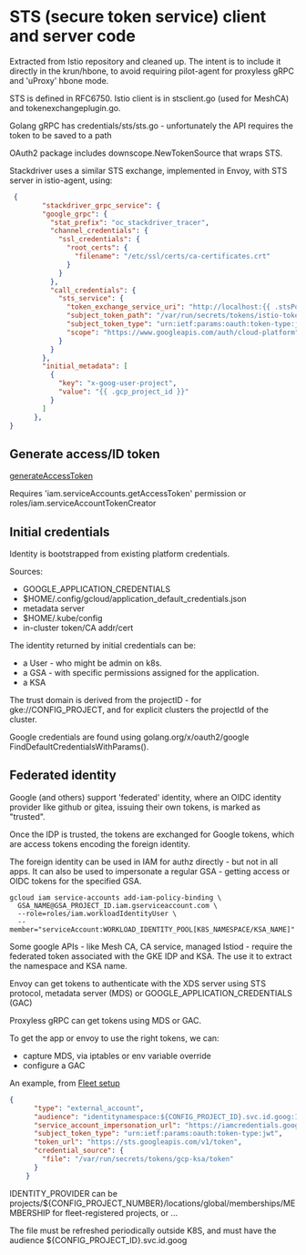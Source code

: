 # STS  (secure token service) client and server code

Extracted from Istio repository and cleaned up. The intent is to include it directly in the krun/hbone, to avoid
requiring pilot-agent for proxyless gRPC and 'uProxy' hbone mode.

STS is defined in RFC6750. Istio client is in stsclient.go (used for MeshCA) and tokenexchangeplugin.go.

Golang gRPC has credentials/sts/sts.go - unfortunately the API requires the token to be saved to a path

OAuth2 package includes downscope.NewTokenSource that wraps STS.

Stackdriver uses a similar STS exchange, implemented in Envoy, with STS server in istio-agent, using:

```json
 {
        "stackdriver_grpc_service": {
        "google_grpc": {
          "stat_prefix": "oc_stackdriver_tracer",
          "channel_credentials": {
            "ssl_credentials": {
              "root_certs": {
                "filename": "/etc/ssl/certs/ca-certificates.crt"
              }
            }
          },
          "call_credentials": {
            "sts_service": {
              "token_exchange_service_uri": "http://localhost:{{ .stsPort }}/token",
              "subject_token_path": "/var/run/secrets/tokens/istio-token",
              "subject_token_type": "urn:ietf:params:oauth:token-type:jwt",
              "scope": "https://www.googleapis.com/auth/cloud-platform",
            }
          }
        },
        "initial_metadata": [
          {
            "key": "x-goog-user-project",
            "value": "{{ .gcp_project_id }}"
          }
        ]
      },
}
```

## Generate access/ID token

[generateAccessToken](https://cloud.google.com/iam/docs/reference/credentials/rest/v1/projects.serviceAccounts/generateAccessToken)

Requires 'iam.serviceAccounts.getAccessToken' permission or roles/iam.serviceAccountTokenCreator

## Initial credentials

Identity is bootstrapped from existing platform credentials.

Sources:
- GOOGLE_APPLICATION_CREDENTIALS 
- $HOME/.config/gcloud/application_default_credentials.json
- metadata server
- $HOME/.kube/config 
- in-cluster token/CA addr/cert

The identity returned by initial credentials can be:
- a User - who might be admin on k8s.
- a GSA - with specific permissions assigned for the application. 
- a KSA

The trust domain is derived from the projectID - for gke://CONFIG_PROJECT, and for 
explicit clusters the projectId of the cluster.

Google credentials are found using golang.org/x/oauth2/google FindDefaultCredentialsWithParams().

## Federated identity

Google (and others) support 'federated' identity, where an OIDC identity provider like github
or gitea, issuing their own tokens, is marked as "trusted".

Once the IDP is trusted, the tokens are exchanged for Google tokens, which are 
access tokens encoding the foreign identity. 

The foreign identity can be used in IAM for authz directly - but not in all apps.
It can also be used to impersonate a regular GSA - getting access or OIDC tokens
for the specified GSA.

```shell
gcloud iam service-accounts add-iam-policy-binding \
  GSA_NAME@GSA_PROJECT_ID.iam.gserviceaccount.com \
  --role=roles/iam.workloadIdentityUser \
  --member="serviceAccount:WORKLOAD_IDENTITY_POOL[K8S_NAMESPACE/KSA_NAME]"
```

Some google APIs - like Mesh CA, CA service, managed Istiod - require the 
federated token associated with the GKE IDP and KSA. The use it to extract 
the namespace and KSA name.

Envoy can get tokens to authenticate with the XDS server using STS protocol,
metadata server (MDS) or GOOGLE_APPLICATION_CREDENTIALS (GAC)

Proxyless gRPC can get tokens using MDS or GAC.

To get the app or envoy to use the right tokens, we can:
- capture MDS, via iptables or env variable override
- configure a GAC 

An example, from [Fleet setup](https://cloud.google.com/anthos/multicluster-management/fleets/workload-identity#-go)

```json
{
      "type": "external_account",
      "audience": "identitynamespace:${CONFIG_PROJECT_ID}.svc.id.goog:IDENTITY_PROVIDER",
      "service_account_impersonation_url": "https://iamcredentials.googleapis.com/v1/projects/-/serviceAccounts/GSA_NAME@GSA_PROJECT_ID.iam.gserviceaccount.com:generateAccessToken",
      "subject_token_type": "urn:ietf:params:oauth:token-type:jwt",
      "token_url": "https://sts.googleapis.com/v1/token",
      "credential_source": {
        "file": "/var/run/secrets/tokens/gcp-ksa/token"
      }
    }

```

IDENTITY_PROVIDER can be projects/${CONFIG_PROJECT_NUMBER}/locations/global/memberships/MEMBERSHIP
for fleet-registered projects, or ...

The file must be refreshed periodically outside K8S, and must have the 
audience ${CONFIG_PROJECT_ID}.svc.id.goog

